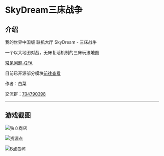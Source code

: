 # SkyDream三床战争

## 介绍

我的世界中国版 联机大厅 SkyDream - 三床战争

一个以大地图对战，无床复活机制的三床玩法地图

[常见问题-QFA](/skydream/QFA.md)

目前已开源部分模块[前往查看](/skydream/open/index.md)

作者：白菜

交流群：[704790398](http://url.xt-url.com/LTvs6)

---

## 游戏截图

![独立商店](https://i.imgtg.com/2023/05/27/OorrBq.jpg)

![资源点](https://i.imgtg.com/2023/05/27/OorAKc.jpg)

![B点岛屿](https://i.imgtg.com/2023/05/27/OorK0r.jpg)
